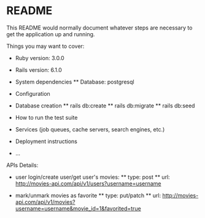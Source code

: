 # README

This README would normally document whatever steps are necessary to get the
application up and running.

Things you may want to cover:

* Ruby version: 3.0.0

* Rails version: 6.1.0

* System dependencies
** Database: postgresql

* Configuration

* Database creation
** rails db:create
** rails db:migrate
** rails db:seed

* How to run the test suite

* Services (job queues, cache servers, search engines, etc.)

* Deployment instructions

* ...


APIs Details:
* user login/create user/get user's movies:
** type: post
** url: http://movies-api.com/api/v1/users?username=username

* mark/unmark movies as favorite
** type: put/patch
** url: http://movies-api.com/api/v1/movies?username=username&movie_id=1&favorited=true